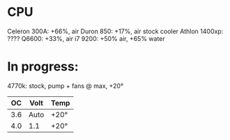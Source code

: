 # CPU
Celeron 300A: +66%, air
Duron 850: +17%, air stock cooler
Athlon 1400xp: ????
Q6600: +33%, air
i7 9200: +50% air, +65% water

# In progress:
4770k: stock, pump + fans @ max, +20°

| OC    | Volt    | Temp  |
|-------|---------|-------|
| 3.6   | Auto    | +20°  |
| 4.0   | 1.1     | +20°  |
